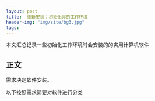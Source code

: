 ```yaml
---
layout: post
title:  重新安装：初始化你的工作环境
header-img: "img/site/bg3.jpg"
tags:
---
```


本文汇总记录一些初始化工作环境时会安装的的实用计算机软件


## 正文

需求决定软件安装。

以下按照需求简要对软件进行分类

